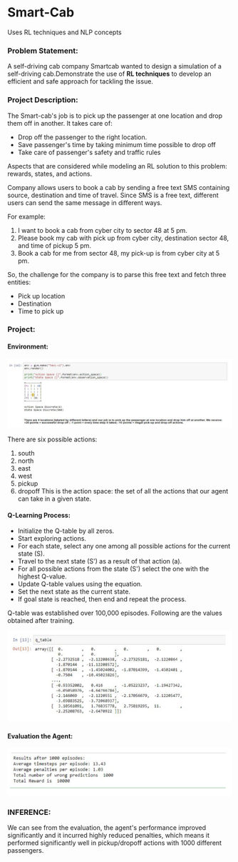 # Smart-Cab
Uses RL techniques and NLP concepts

### Problem Statement: 
A self-driving cab company Smartcab wanted to design a simulation of a self-driving cab.Demonstrate the use of **RL techniques** to develop an efficient and safe approach for tackling the issue. 
 
### Project Description:  
The Smart-cab's job is to pick up the passenger at one location and drop them off in another. It takes care of: 
  * Drop off the passenger to the right location.  
  * Save passenger's time by taking minimum time possible to drop off 
  * Take care of passenger's safety and traffic rules  

Aspects that are considered while modeling an RL solution to this problem: rewards, states, and actions.  
 
Company allows users to book a cab by sending a free text SMS containing source, destination and time of travel. Since SMS is a free text, different users can send the same message in different ways.  
 
For example: 
  1. I want to book a cab from cyber city to sector 48 at 5 pm.  
  2. Please book my cab with pick up from cyber city, destination sector 48, and time of pickup 5 pm.  
  3. Book a cab for me from sector 48, my pick-up is from cyber city at 5 pm.  
 
So, the challenge for the company is to parse this free text and fetch three entities:  
  * Pick up location  
  * Destination  
  * Time to pick up 
 
### Project:

  #### Environment:
  ![Output 1](/images/output1.PNG)

 There are  six possible actions: 
   1. south 
   2. north 
   3. east
   4. west 
   5. pickup 
   6. dropoff 
 This is the action space: the set of all the actions that our agent can take in a given state. 
 
 #### Q-Learning Process:  
   * Initialize the Q-table by all zeros. 
   * Start exploring actions.
   * For each state, select any one among all possible actions for the current state (S). 
   * Travel to the next state (S') as a result of that action (a). 
   * For all possible actions from the state (S') select the one with the highest Q-value. 
   * Update Q-table values using the equation. 
   * Set the next state as the current state. 
   * If goal state is reached, then end and repeat the process. 
 
Q-table was established over 100,000 episodes. Following are the values obtained after training.  

 ![Output 2](/images/output2.PNG)
 
 #### Evaluation the Agent: 
 
 ![Output 3](/images/output3.PNG)
 ### INFERENCE: 
 We can see from the evaluation, the agent's performance improved significantly and it incurred highly reduced penalties, which means it performed significantly well in pickup/dropoff actions with 1000 different passengers. 
